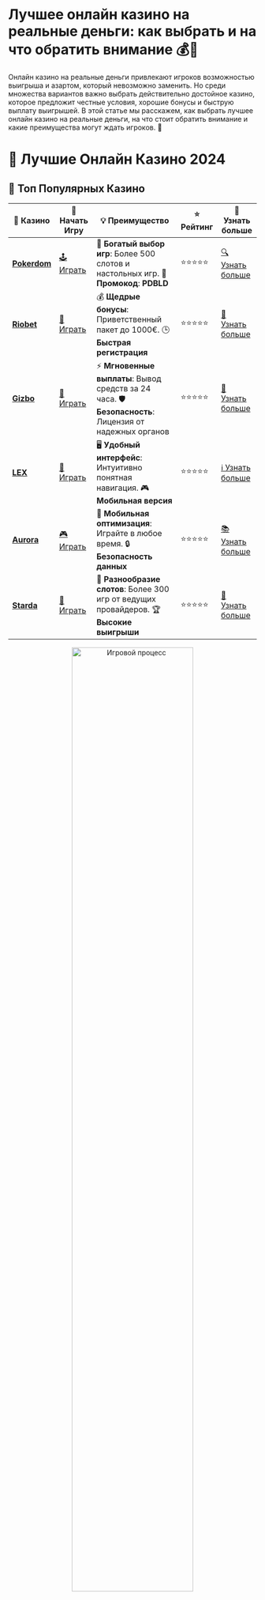 # **Лучшее онлайн казино на реальные деньги: как выбрать и на что обратить внимание 💰🎰**

Онлайн казино на реальные деньги привлекают игроков возможностью выигрыша и азартом, который невозможно заменить. Но среди множества вариантов важно выбрать действительно достойное казино, которое предложит честные условия, хорошие бонусы и быструю выплату выигрышей. В этой статье мы расскажем, как выбрать лучшее онлайн казино на реальные деньги, на что стоит обратить внимание и какие преимущества могут ждать игроков. 🌟

# 🎰 Лучшие Онлайн Казино 2024

## 🌟 Топ Популярных Казино

| 🎲 **Казино** | 🔗 **Начать Игру** | 💡 **Преимущество** | ⭐ **Рейтинг** | 🔗 **Узнать больше** |
|--------------|---------------------|---------------------|----------------|----------------------|
| [**Pokerdom**](https://brandplay.link/4k77v2yx) | [🕹️ Играть](https://brandplay.link/4k77v2yx) | 🎉 **Богатый выбор игр**: Более 500 слотов и настольных игр. 🎁 **Промокод**: **PDBLD** | ⭐⭐⭐⭐⭐ | [🔍 Узнать больше](https://brandplay.link/4k77v2yx) |
| [**Riobet**](https://brandplay.link/7xBLTPyj) | [🎰 Играть](https://brandplay.link/7xBLTPyj) | 💰 **Щедрые бонусы**: Приветственный пакет до 1000€. 🕒 **Быстрая регистрация** | ⭐⭐⭐⭐⭐ | [📖 Узнать больше](https://brandplay.link/7xBLTPyj) |
| [**Gizbo**](https://brandplay.link/bprXw4YV) | [🎲 Играть](https://brandplay.link/bprXw4YV) | ⚡ **Мгновенные выплаты**: Вывод средств за 24 часа. 🛡️ **Безопасность**: Лицензия от надежных органов | ⭐⭐⭐⭐⭐ | [📝 Узнать больше](https://brandplay.link/bprXw4YV) |
| [**LEX**](https://brandplay.link/zW4hdDFV) | [🤑 Играть](https://brandplay.link/zW4hdDFV) | 🖥️ **Удобный интерфейс**: Интуитивно понятная навигация. 🎮 **Мобильная версия** | ⭐⭐⭐⭐⭐ | [ℹ️ Узнать больше](https://brandplay.link/zW4hdDFV) |
| [**Aurora**](https://10trafic-stat2.com/click/668546556bcc6313411604bd/6766/13032/subaccount) | [🎮 Играть](https://10trafic-stat2.com/click/668546556bcc6313411604bd/6766/13032/subaccount) | 📱 **Мобильная оптимизация**: Играйте в любое время. 🔒 **Безопасность данных** | ⭐⭐⭐⭐⭐ | [📚 Узнать больше](https://10trafic-stat2.com/click/668546556bcc6313411604bd/6766/13032/subaccount) |
| [**Starda**](https://brandplay.link/fB7xwRFL) | [🎯 Играть](https://brandplay.link/fB7xwRFL) | 🎰 **Разнообразие слотов**: Более 300 игр от ведущих провайдеров. 🏆 **Высокие выигрыши** | ⭐⭐⭐⭐⭐ | [🔎 Узнать больше](https://brandplay.link/fB7xwRFL) |

<div align="center">
    <img src="https://i.pinimg.com/originals/87/9e/b9/879eb9354dd0699582408b68f2e253b2.gif" alt="Игровой процесс" width="70%">
</div>

## 💎 Лучшие Бонусы и Акции

| 🎲 **Казино** | 🔗 **Начать Игру** | 💡 **Преимущество** | ⭐ **Рейтинг** | 🔗 **Узнать больше** |
|--------------|---------------------|---------------------|----------------|----------------------|
| [**Kometa**](https://brandplay.link/8ZymQJV8) | [🎰 Играть](https://brandplay.link/8ZymQJV8) | 🎁 **Эксклюзивные бонусы**: Регулярные акции и промо. 🔄 **Программы лояльности** | ⭐⭐⭐⭐☆ | [🔍 Узнать больше](https://brandplay.link/8ZymQJV8) |
| [**R7**](https://brandplay.link/bMd3Yjsw) | [🕹️ Играть](https://brandplay.link/bMd3Yjsw) | 🕒 **Круглосуточная поддержка**: Всегда на связи. 💸 **Высокие лимиты** | ⭐⭐⭐⭐☆ | [📖 Узнать больше](https://brandplay.link/bMd3Yjsw) |
| [**7K**](https://brandplay.link/BvQyFShp) | [🎲 Играть](https://brandplay.link/BvQyFShp) | 🌟 **Эксклюзивные бонусы**: Только для VIP игроков. 🎉 **Сезонные акции** | ⭐⭐⭐⭐☆ | [📝 Узнать больше](https://brandplay.link/BvQyFShp) |
| [**Kent**](https://brandplay.link/Fv2WP3js) | [🤑 Играть](https://brandplay.link/Fv2WP3js) | 📈 **Высокий RTP**: Более 98%. 💼 **Профессиональная поддержка** | ⭐⭐⭐⭐☆ | [ℹ️ Узнать больше](https://brandplay.link/Fv2WP3js) |
| [**1Xslots**](https://brandplay.link/hSB1khtr) | [🎮 Играть](https://brandplay.link/hSB1khtr) | 🎉 **Множество акций**: Еженедельные бонусы и турниры. 🛡️ **Безопасность** | ⭐⭐⭐⭐☆ | [📚 Узнать больше](https://brandplay.link/hSB1khtr) |
| [**Gama**](https://brandplay.link/j6NMKsDz) | [🎯 Играть](https://brandplay.link/j6NMKsDz) | 🔍 **Интуитивный интерфейс**: Легкость использования. 🏅 **Престижные турниры** | ⭐⭐⭐⭐☆ | [🔎 Узнать больше](https://brandplay.link/j6NMKsDz) |

<div align="center">
    <img src="https://i.pinimg.com/originals/87/9e/b9/879eb9354dd0699582408b68f2e253b2.gif" alt="Игровой процесс" width="70%">
</div>

## 🚀 Быстрые Выигрыши и Поддержка

| 🎲 **Казино** | 🔗 **Начать Игру** | 💡 **Преимущество** | ⭐ **Рейтинг** | 🔗 **Узнать больше** |
|--------------|---------------------|---------------------|----------------|----------------------|
| [**Onion**](https://brandplay.link/zBGRVpQ9) | [🎰 Играть](https://brandplay.link/zBGRVpQ9) | 🤑 **Низкие ставки**: Идеально для начинающих. 🔄 **Быстрые выводы** | ⭐⭐⭐⭐☆ | [🔍 Узнать больше](https://brandplay.link/zBGRVpQ9) |
| [**Чемпион**](https://temon-gter.cfd/go/lRq?p80412p304504pcc44t17455) | [🕹️ Играть](https://temon-gter.cfd/go/lRq?p80412p304504pcc44t17455) | 🏅 **Лояльная программа**: Награды за активность. 🎁 **Ежемесячные бонусы** | ⭐⭐⭐⭐☆ | [📖 Узнать больше](https://temon-gter.cfd/go/lRq?p80412p304504pcc44t17455) |
| [**Vavada**](https://vavadapartner.pro/?promo=ea5c9275-6854-4505-94fc-95ab18221945-linkb2) | [🎲 Играть](https://vavadapartner.pro/?promo=ea5c9275-6854-4505-94fc-95ab18221945-linkb2) | 🚀 **Быстрая регистрация**: Начните играть мгновенно. 🔐 **Безопасные транзакции** | ⭐⭐⭐⭐☆ | [📝 Узнать больше](https://vavadapartner.pro/?promo=ea5c9275-6854-4505-94fc-95ab18221945-linkb2) |
| [**Friends**](https://gofriends.kim/linkb2) | [🤑 Играть](https://gofriends.kim/linkb2) | 🤝 **Социальные игры**: Играйте с друзьями. 🌐 **Мультиплатформенность** | ⭐⭐⭐⭐☆ | [ℹ️ Узнать больше](https://gofriends.kim/linkb2) |
| [**1WIN**](https://brandplay.link/smXVpBbG) | [🎮 Играть](https://brandplay.link/smXVpBbG) | 🏆 **Спортивные ставки**: Широкий выбор видов спорта. 💵 **Высокие коэффициенты** | ⭐⭐⭐⭐☆ | [📚 Узнать больше](https://brandplay.link/smXVpBbG) |
| [**Drip**](https://drp-ircp01.com/c07e6a3db) | [🎯 Играть](https://drp-ircp01.com/c07e6a3db) | 🌐 **Инновационные игры**: Новейшие игровые технологии. 🛡️ **Высокая безопасность** | ⭐⭐⭐⭐☆ | [🔎 Узнать больше](https://drp-ircp01.com/c07e6a3db) |
| [**JoyCasino**](https://rpc30.call2me.pro/?/ru/registration?apkpop=0&partner=p24970p3291217pc98f) | [🎰 Играть](https://rpc30.call2me.pro/?/ru/registration?apkpop=0&partner=p24970p3291217pc98f) | 🎁 **Приятные бонусы**: Ежедневные акции и подарки. 🕹️ **Разнообразие игр** | ⭐⭐⭐⭐☆ | [🔍 Узнать больше](https://rpc30.call2me.pro/?/ru/registration?apkpop=0&partner=p24970p3291217pc98f) |

<div align="center">
    <img src="https://i.pinimg.com/originals/87/9e/b9/879eb9354dd0699582408b68f2e253b2.gif" alt="Игровой процесс" width="70%">
</div>
---

✨ **Выбирайте лучшее казино для себя и наслаждайтесь игрой! Удачи!** ✨
![Лучшее онлайн казино](https://i.pinimg.com/originals/a9/29/6e/a9296ea1cf6a7c20a985e593451f0323.png)

### 1. **Что такое онлайн казино на реальные деньги?** 🎮

Онлайн казино на реальные деньги — это казино, где игроки могут делать ставки на реальные деньги и выигрывать реальные деньги. В отличие от демо-игр, где используются виртуальные кредиты, в реальных казино ставки и выигрыши происходят с участием настоящих денежных средств. Такие казино предоставляют множество слотов, настольных игр и других азартных развлечений.

Чтобы играть на реальные деньги, игрокам нужно зарегистрироваться в казино, внести депозит и выбрать игру, которая им нравится. В случае выигрыша игрок может вывести деньги на свой банковский счет или электронный кошелек.

### 2. **Как выбрать лучшее онлайн казино для игры на реальные деньги?** 🔍

#### 2.1 **Лицензия и безопасность** 🔒

Первое, на что нужно обратить внимание при выборе казино на реальные деньги — это наличие лицензии. Лицензированное казино гарантирует честность игры и безопасность личных данных игроков. Лицензии, выданные регулирующими органами, такими как Malta Gaming Authority (MGA), UK Gambling Commission или Curacao eGaming, являются сигналом надежности.

#### 2.2 **Методы депозита и вывода средств** 💳

Лучшее казино на реальные деньги должно предлагать широкий выбор способов пополнения счета и вывода средств. Популярные методы включают кредитные карты, электронные кошельки, банковские переводы и даже криптовалюты. Важно также обратить внимание на скорость вывода средств — надежные казино обычно обрабатывают запросы на вывод в течение 24-48 часов.

#### 2.3 **Бонусы и акции** 🎁

Отличные бонусы — это то, что делает казино более привлекательным для игроков. Лучшие онлайн казино предлагают бонусы за регистрацию, фриспины, бонусы на депозит и другие привлекательные предложения. Не забудьте ознакомиться с условиями бонусов, включая требования по отыгрышу, чтобы избежать неприятных сюрпризов.

#### 2.4 **Игровой ассортимент** 🎰

Лучшее казино на реальные деньги должно предлагать разнообразие игр от ведущих производителей. В идеале казино имеет слоты, настольные игры, видеопокер и живые казино с реальными дилерами. Играйте в игры от таких разработчиков, как Pragmatic Play, Microgaming, NetEnt и других крупных студий, чтобы насладиться качественным игровым процессом.

#### 2.5 **Служба поддержки клиентов** 📞

Надежное казино всегда имеет качественную службу поддержки, которая готова помочь игрокам в любое время. Лучшие казино предлагают круглосуточную поддержку через чат, электронную почту или телефон. Также стоит проверять, предоставляет ли казино поддержку на вашем языке.

### 3. **Преимущества игры на реальные деньги в казино** 💵

- **Возможность выигрыша реальных денег**: Игра на реальные деньги — это шанс не только развлечься, но и выиграть деньги. Для многих игроков это главный мотиватор.
- **Эмоциональный азарт**: Когда на кону стоят реальные деньги, азарт становится гораздо сильнее, а каждый спин или ставка вызывает гораздо больше эмоций.
- **Участие в турнирах и акциях**: Многие казино на реальные деньги проводят турниры, лотереи и другие акции, в которых можно выиграть большие призы.

### 4. **Как безопасно играть в онлайн казино на реальные деньги?** 🔐

Чтобы минимизировать риски и избежать проблем с выплатами, важно соблюдать несколько правил:

- **Играть только в лицензированных казино**: Проверяйте, чтобы казино имело лицензии и авторитетные отзывы от игроков.
- **Используйте проверенные методы оплаты**: Для пополнения счета и вывода средств выбирайте проверенные и безопасные способы.
- **Устанавливайте лимиты**: Определите заранее, сколько денег вы готовы потратить, и не выходите за эти пределы. Азарт может затмить разум, поэтому важно контролировать свой бюджет.
- **Не играйте в азартные игры в состоянии опьянения или стресса**: Лучше всего играть в игры на реальные деньги в спокойном состоянии, чтобы не принимать импульсивных решений.

### 5. **Где играть в лучшее онлайн казино на реальные деньги?** 🌍

Лучшие онлайн казино предлагают широкий выбор игр и выгодные условия для игроков, включая бонусы и быстрые выплаты. Важно выбрать казино, которое работает с надежными платежными системами, имеет отличную службу поддержки и предложит вам интересные игры. Некоторые из популярных казино, заслуживающих доверия, предоставляют качественный сервис и высокий уровень безопасности.

### 6. **Заключение: выбираем лучшее онлайн казино для игры на реальные деньги** 🏆

Выбор лучшего онлайн казино на реальные деньги — это важное решение, которое требует внимательности и осторожности. Обратите внимание на лицензии, выбор игр, бонусы и способы вывода средств. Самое главное — это играть в казино, которое предоставляет честные и безопасные условия для своих пользователей. Не забывайте соблюдать правила ответственной игры, чтобы получать максимум удовольствия от азартных игр. 🎉💰
